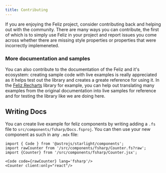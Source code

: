 ```yaml
---
title: Contributing
---
```


If you are enjoying the Feliz project, consider contributing back and helping out with the community. There are many ways you can contribute, the first of which is to simply use Feliz in your project and report issues you come across whether there are missing style properties or properties that were incorrectly implemeneted.

### More documentation and samples
You can also contribute to the documentation of the Feliz and it's ecosystem: creating sample code with live examples is really appreciated as it helps test out the library and creates a greate reference for using it. In the [Feliz.Recharts](#/Recharts/Overiew) library for example, you can help out translating many examples from the original documentation into live samples for reference and for testing the library like we are doing here.


## Writing Docs

You can create live example for feliz components by writing adding a `.fs` file to `src/components/fsharp/Docs.fsproj`. You can then use your new component as such in any `.mdx` file:

```mdx
import { Code } from '@astrojs/starlight/components';
import rawCounter from '/src/components/fsharp/Counter.fs?raw';
import {Counter} from '/src/components/fsharp/Counter.jsx';

<Code code={rawCounter} lang='fsharp'/>
<Counter client:only="react"/>
```
